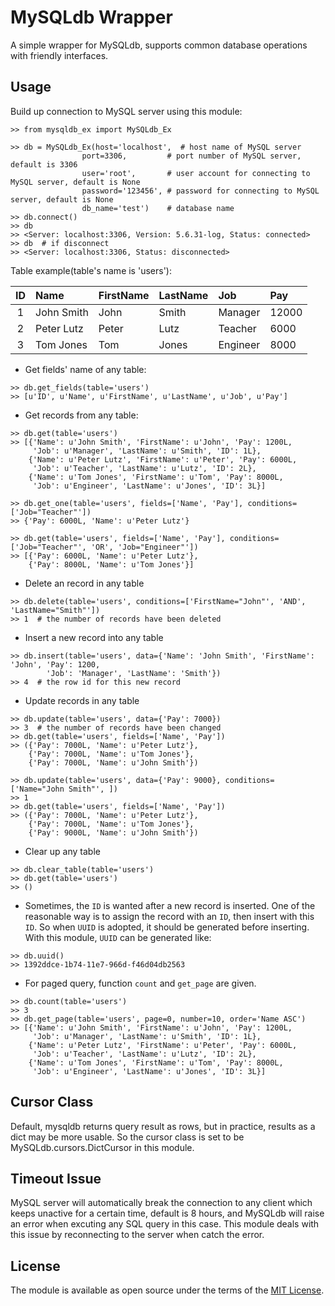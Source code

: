 # MySQLdb Wrapper
A simple wrapper for MySQLdb, supports common database operations with friendly interfaces.

## Usage
Build up connection to MySQL server using this module: 
```
>> from mysqldb_ex import MySQLdb_Ex

>> db = MySQLdb_Ex(host='localhost',  # host name of MySQL server
                port=3306,         # port number of MySQL server, default is 3306
                user='root',       # user account for connecting to MySQL server, default is None
                password='123456', # password for connecting to MySQL server, default is None
                db_name='test')    # database name
>> db.connect()
>> db
>> <Server: localhost:3306, Version: 5.6.31-log, Status: connected>
>> db  # if disconnect
>> <Server: localhost:3306, Status: disconnected>
```

Table example(table's name is 'users'):

| ID |    Name    | FirstName | LastName |    Job   |  Pay  |
|:--:|:-----------|:----------|:---------|:---------|:------|
| 1  | John Smith | John      | Smith    | Manager  | 12000 |
| 2  | Peter Lutz | Peter     | Lutz     | Teacher  | 6000  |
| 3  | Tom Jones  | Tom       | Jones    | Engineer | 8000  |

* Get fields' name of any table:
```
>> db.get_fields(table='users')
>> [u'ID', u'Name', u'FirstName', u'LastName', u'Job', u'Pay']
```

* Get records from any table:
```
>> db.get(table='users')
>> [{'Name': u'John Smith', 'FirstName': u'John', 'Pay': 1200L, 
     'Job': u'Manager', 'LastName': u'Smith', 'ID': 1L}, 
    {'Name': u'Peter Lutz', 'FirstName': u'Peter', 'Pay': 6000L, 
     'Job': u'Teacher', 'LastName': u'Lutz', 'ID': 2L}, 
    {'Name': u'Tom Jones', 'FirstName': u'Tom', 'Pay': 8000L, 
     'Job': u'Engineer', 'LastName': u'Jones', 'ID': 3L}]

>> db.get_one(table='users', fields=['Name', 'Pay'], conditions=['Job="Teacher"'])
>> {'Pay': 6000L, 'Name': u'Peter Lutz'}

>> db.get(table='users', fields=['Name', 'Pay'], conditions=['Job="Teacher"', 'OR', 'Job="Engineer"'])
>> [{'Pay': 6000L, 'Name': u'Peter Lutz'}, 
    {'Pay': 8000L, 'Name': u'Tom Jones'}]
```

* Delete an record in any table
```
>> db.delete(table='users', conditions=['FirstName="John"', 'AND', 'LastName="Smith"'])
>> 1  # the number of records have been deleted
```

* Insert a new record into any table
```
>> db.insert(table='users', data={'Name': 'John Smith', 'FirstName': 'John', 'Pay': 1200, 
        'Job': 'Manager', 'LastName': 'Smith'})
>> 4  # the row id for this new record
```

* Update records in any table
```
>> db.update(table='users', data={'Pay': 7000})
>> 3  # the number of records have been changed
>> db.get(table='users', fields=['Name', 'Pay'])
>> ({'Pay': 7000L, 'Name': u'Peter Lutz'}, 
    {'Pay': 7000L, 'Name': u'Tom Jones'}, 
    {'Pay': 7000L, 'Name': u'John Smith'})

>> db.update(table='users', data={'Pay': 9000}, conditions=['Name="John Smith"', ])
>> 1
>> db.get(table='users', fields=['Name', 'Pay'])
>> ({'Pay': 7000L, 'Name': u'Peter Lutz'}, 
    {'Pay': 7000L, 'Name': u'Tom Jones'}, 
    {'Pay': 9000L, 'Name': u'John Smith'})
```

* Clear up any table
```
>> db.clear_table(table='users')
>> db.get(table='users')
>> ()
```

* Sometimes, the `ID` is wanted after a new record is inserted. One of the reasonable way is to assign the record with an `ID`, then insert with this `ID`. So when `UUID` is adopted, it should be generated before inserting. With this module, `UUID` can be generated like:
```
>> db.uuid()
>> 1392ddce-1b74-11e7-966d-f46d04db2563
```

* For paged query, function `count` and `get_page` are given.
```
>> db.count(table='users')
>> 3
>> db.get_page(table='users', page=0, number=10, order='Name ASC')
>> [{'Name': u'John Smith', 'FirstName': u'John', 'Pay': 1200L, 
     'Job': u'Manager', 'LastName': u'Smith', 'ID': 1L}, 
    {'Name': u'Peter Lutz', 'FirstName': u'Peter', 'Pay': 6000L, 
     'Job': u'Teacher', 'LastName': u'Lutz', 'ID': 2L}, 
    {'Name': u'Tom Jones', 'FirstName': u'Tom', 'Pay': 8000L, 
     'Job': u'Engineer', 'LastName': u'Jones', 'ID': 3L}]
```

## Cursor Class
Default, mysqldb returns query result as rows, but in practice, results as a dict may be more usable. So the cursor class is set to be MySQLdb.cursors.DictCursor in this module. 

## Timeout Issue
MySQL server will automatically break the connection to any client which keeps unactive for a certain time, default is 8 hours, and MySQLdb will raise an error when excuting any SQL query in this case. This module deals with this issue by reconnecting to the server when catch the error.

## License
The module is available as open source under the terms of the [MIT License](https://opensource.org/licenses/MIT).
